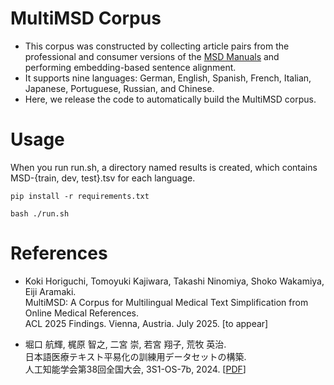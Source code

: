 # MultiMSD Corpus
* This corpus was constructed by collecting article pairs from the professional and consumer versions of the [MSD Manuals](https://www.msdmanuals.com/) and performing embedding-based sentence alignment.
* It supports nine languages: German, English, Spanish, French, Italian, Japanese, Portuguese, Russian, and Chinese.
* Here, we release the code to automatically build the MultiMSD corpus.

# Usage
When you run run.sh, a directory named results is created, which contains MSD-{train, dev, test}.tsv for each language.
```
pip install -r requirements.txt

bash ./run.sh
```

# References
* Koki Horiguchi, Tomoyuki Kajiwara, Takashi Ninomiya, Shoko Wakamiya, Eiji Aramaki.  
  MultiMSD: A Corpus for Multilingual Medical Text Simplification from Online Medical References.  
  ACL 2025 Findings. Vienna, Austria. July 2025. [to appear]

* 堀口 航輝, 梶原 智之, 二宮 崇, 若宮 翔子, 荒牧 英治.  
  日本語医療テキスト平易化の訓練用データセットの構築.  
  人工知能学会第38回全国大会, 3S1-OS-7b, 2024. [[PDF](https://confit.atlas.jp/guide/event-img/jsai2024/3S1-OS-7b-04/public/pdf?type=in)]
